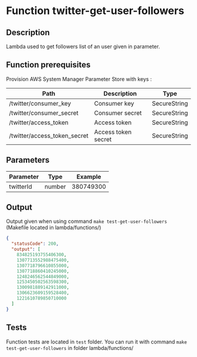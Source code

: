 # Function twitter-get-user-followers

## Description

Lambda used to get followers list of an user given in parameter.

## Function prerequisites

Provision AWS System Manager Parameter Store with keys :

| Path                         | Description         | Type         |
|------------------------------|---------------------|--------------|
| /twitter/consumer_key        | Consumer key        | SecureString |
| /twitter/consumer_secret     | Consumer secret     | SecureString |
| /twitter/access_token        | Access token        | SecureString |
| /twitter/access_token_secret | Access token secret | SecureString |

## Parameters

| Parameter  | Type   | Example     |
|------------|--------|-------------|
| twitterId  | number | 380749300   |

## Output

Output given when using command `make test-get-user-followers` (Makefile located in lambda/functions/)

```json
{
  "statusCode": 200,
  "output": [
    834825193755406300,
    1307713552988475400,
    1307718796610855000,
    1307718860410245000,
    1248246562544849000,
    1253450502563598300,
    1300981889142911000,
    1306623609159528400,
    1221610789850710000
  ]
}
```

## Tests

Function tests are located in `test` folder.
You can run it with command `make test-get-user-followers` in folder lambda/functions/
